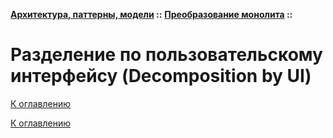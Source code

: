 **[Архитектура, паттерны, модели](../../README.md#patterns) ::** 
**[Преобразование монолита](../../README.md#patterns-monolith) ::**
# Разделение по пользовательскому интерфейсу (Decomposition by UI)

<!--

-->

[К оглавлению](../../README.md#patterns-monolith)



[К оглавлению](../../README.md#patterns-monolith)
